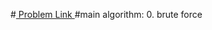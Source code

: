 #<a href='https://www.hackerrank.com/contests/projecteuler/challenges/euler003/problem'> Problem Link </a>
#main algorithm: 
    0. brute force
